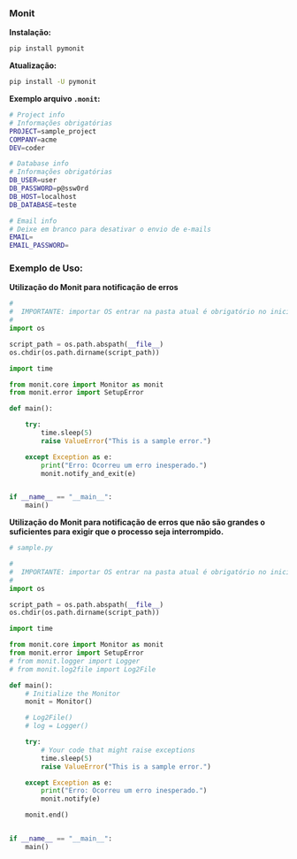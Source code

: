 ### Monit

**Instalação:**
```bash
pip install pymonit
```
**Atualização:**
```bash
pip install -U pymonit
```
**Exemplo arquivo `.monit`:**
```bash
# Project info
# Informações obrigatórias
PROJECT=sample_project
COMPANY=acme
DEV=coder

# Database info
# Informações obrigatórias
DB_USER=user
DB_PASSWORD=p@ssw0rd
DB_HOST=localhost
DB_DATABASE=teste

# Email info
# Deixe em branco para desativar o envio de e-mails
EMAIL=
EMAIL_PASSWORD=
```
### Exemplo de Uso:

**Utilização do Monit para notificação de erros**
```python
#
#  IMPORTANTE: importar OS entrar na pasta atual é obrigatório no inicio do arquivo
#
import os

script_path = os.path.abspath(__file__)
os.chdir(os.path.dirname(script_path))

import time

from monit.core import Monitor as monit
from monit.error import SetupError

def main():

    try:
        time.sleep(5)
        raise ValueError("This is a sample error.")

    except Exception as e:
        print("Erro: Ocorreu um erro inesperado.")
        monit.notify_and_exit(e)


if __name__ == "__main__":
    main()
```

**Utilização do Monit para notificação de erros que
não são grandes o suficientes para exigir que o
processo seja interrompido.**

```Python
# sample.py

#
#  IMPORTANTE: importar OS entrar na pasta atual é obrigatório no inicio do arquivo
#
import os

script_path = os.path.abspath(__file__)
os.chdir(os.path.dirname(script_path))

import time

from monit.core import Monitor as monit
from monit.error import SetupError
# from monit.logger import Logger
# from monit.log2file import Log2File

def main():
    # Initialize the Monitor
    monit = Monitor()

    # Log2File()
    # log = Logger()

    try:
        # Your code that might raise exceptions
        time.sleep(5)
        raise ValueError("This is a sample error.")

    except Exception as e:
        print("Erro: Ocorreu um erro inesperado.")
        monit.notify(e)

    monit.end()


if __name__ == "__main__":
    main()
